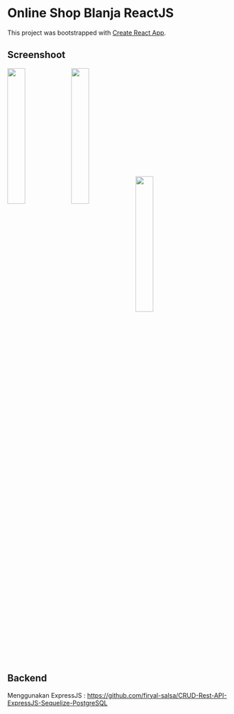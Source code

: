 # Online Shop Blanja ReactJS 

This project was bootstrapped with [Create React App](https://github.com/facebook/create-react-app).

## Screenshoot

<img src="https://res.cloudinary.com/dvehyvk3d/image/upload/v1631118488/samples/blanja/signup_lf9lj6.png" align="left" height="28%" width="28%" >
<img src="https://res.cloudinary.com/dvehyvk3d/image/upload/v1631118491/samples/blanja/home_rxvcgy.png" align="center" height="28%" width="28%" >
<img src="https://res.cloudinary.com/dvehyvk3d/image/upload/v1631118489/samples/blanja/detailproduct_gt2nc7.png" align="" height="28%" width="28%" >


## Backend
  Menggunakan ExpressJS : https://github.com/firyal-salsa/CRUD-Rest-API-ExpressJS-Sequelize-PostgreSQL
